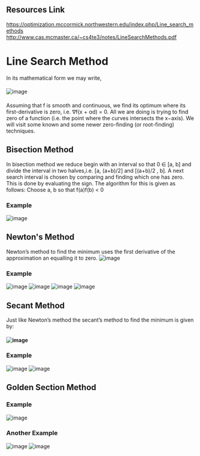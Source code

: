 ## Resources Link
https://optimization.mccormick.northwestern.edu/index.php/Line_search_methods
http://www.cas.mcmaster.ca/~cs4te3/notes/LineSearchMethods.pdf

# Line Search Method
In its mathematical form we may write, 
####
![image](https://user-images.githubusercontent.com/88390140/131276691-f573ac2d-ed56-4795-881c-cc7e2529014b.png)
####
Assuming that f is smooth and continuous, we find its optimum where its first-derivative is zero, i.e. ∇f(x +
αd) = 0. All we are doing is trying to find zero of a function (i.e. the point where the curves intersects
the x−axis). We will visit some known and some newer zero-finding (or root-finding) techniques.


## Bisection Method
In bisection method we reduce begin with an interval so that 0 ∈ [a, b] and divide the interval in two
halves,i.e. [a, (a+b)/2] and [(a+b)/2 , b]. A next search interval is chosen by comparing and finding which one
has zero. This is done by evaluating the sign. The algorithm for this is given as follows: Choose a, b
so that f(a)f(b) < 0
### Example
![image](https://user-images.githubusercontent.com/88390140/131276423-2a2afcc8-0e2b-4c51-a905-769d985c5b51.png)

## Newton's Method
Newton’s method to find the minimum uses the first derivative of the approximation an equalling it to zero. 
![image](https://user-images.githubusercontent.com/88390140/131277162-69dc4d0e-2b96-420c-9f95-1224fa2cfe4d.png)
### Example
![image](https://user-images.githubusercontent.com/88390140/131277235-df66aadf-ef1e-4f76-8da9-14fb3c4f75f9.png)
![image](https://user-images.githubusercontent.com/88390140/131277293-16b7656b-77cb-41e4-91e8-890b91b87490.png)
![image](https://user-images.githubusercontent.com/88390140/131277330-8ab75e4e-43df-4734-85be-2b440c797015.png)
![image](https://user-images.githubusercontent.com/88390140/131277339-f0b32ee9-a732-458e-beb8-0fa9f373376e.png)

## Secant Method
Just like Newton’s method the secant’s method to find the minimum is given by:
#### ![image](https://user-images.githubusercontent.com/88390140/131276891-f0444bcc-17c7-4727-811c-b24b9a1ce4e8.png)
### Example 
![image](https://user-images.githubusercontent.com/88390140/131276913-cadf5769-89ac-4013-9749-4ce71c826e39.png)
![image](https://user-images.githubusercontent.com/88390140/131276923-4e80b04a-d0b4-459b-8089-6aae47925501.png)

## Golden Section Method 
### Example 
![image](https://user-images.githubusercontent.com/88390140/131276982-5b1a6626-a759-498a-9488-5b469510fad2.png)
### Another Example 
![image](https://user-images.githubusercontent.com/88390140/131277023-77176060-cfdd-4fff-ad03-4633711bc41c.png)
![image](https://user-images.githubusercontent.com/88390140/131277036-e3b8df5d-d01a-48b1-81b8-f83a816fa69c.png)
